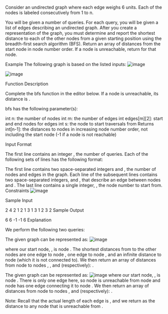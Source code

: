 Consider an undirected graph where each edge weighs 6 units. Each of the nodes is labeled consecutively from 1 to n.

You will be given a number of queries. For each query, you will be given a list of edges describing an undirected graph. After you create a representation of the graph, you must determine and report the shortest distance to each of the other nodes from a given starting position using the breadth-first search algorithm (BFS). Return an array of distances from the start node in node number order. If a node is unreachable, return  for that node.

Example
The following graph is based on the listed inputs:
![image](https://github.com/lhgiang040504/dataStructure_and_Algorithms/assets/121398839/a33697d5-534c-43c2-b896-f27735a57944)



![image](https://github.com/lhgiang040504/dataStructure_and_Algorithms/assets/121398839/1bfb2826-17a0-4dac-b5bf-3d06fd504227)



Function Description

Complete the bfs function in the editor below. If a node is unreachable, its distance is .

bfs has the following parameter(s):

int n: the number of nodes
int m: the number of edges
int edges[m][2]: start and end nodes for edges
int s: the node to start traversals from
Returns
int[n-1]: the distances to nodes in increasing node number order, not including the start node (-1 if a node is not reachable)

Input Format

The first line contains an integer , the number of queries. Each of the following  sets of lines has the following format:

The first line contains two space-separated integers  and , the number of nodes and edges in the graph.
Each line  of the  subsequent lines contains two space-separated integers,  and , that describe an edge between nodes  and .
The last line contains a single integer, , the node number to start from.
Constraints
![image](https://github.com/lhgiang040504/dataStructure_and_Algorithms/assets/121398839/47cb4566-b4fa-4dd0-a212-b3521bc62034)

Sample Input

2
4 2
1 2
1 3
1
3 1
2 3
2
Sample Output

6 6 -1
-1 6
Explanation

We perform the following two queries:

The given graph can be represented as:
![image](https://github.com/lhgiang040504/dataStructure_and_Algorithms/assets/121398839/499f2178-8f86-4cb1-a9d4-0d91ebba6509)

where our start node, , is node . The shortest distances from  to the other nodes are one edge to node , one edge to node , and an infinite distance to node  (which it is not connected to). We then return an array of distances from node  to nodes , , and  (respectively): .

The given graph can be represented as:
![image](https://github.com/lhgiang040504/dataStructure_and_Algorithms/assets/121398839/31905008-9917-46ed-b80a-028df1985c52)
where our start node, , is node . There is only one edge here, so node  is unreachable from node  and node  has one edge connecting it to node . We then return an array of distances from node  to nodes , and  (respectively): .

Note: Recall that the actual length of each edge is , and we return  as the distance to any node that is unreachable from .
